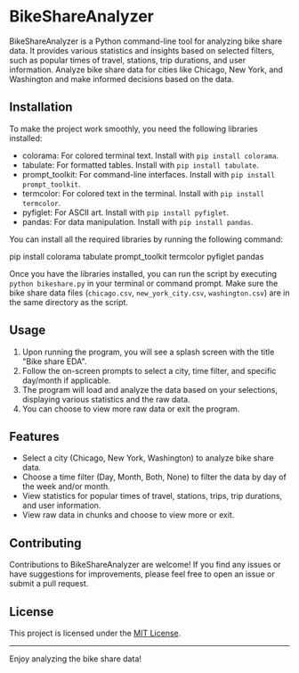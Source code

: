 # BikeShareAnalyzer

BikeShareAnalyzer is a Python command-line tool for analyzing bike share data. It provides various statistics and insights based on selected filters, such as popular times of travel, stations, trip durations, and user information. Analyze bike share data for cities like Chicago, New York, and Washington and make informed decisions based on the data.

## Installation

To make the project work smoothly, you need the following libraries installed:

- colorama: For colored terminal text. Install with `pip install colorama`.
- tabulate: For formatted tables. Install with `pip install tabulate`.
- prompt_toolkit: For command-line interfaces. Install with `pip install prompt_toolkit`.
- termcolor: For colored text in the terminal. Install with `pip install termcolor`.
- pyfiglet: For ASCII art. Install with `pip install pyfiglet`.
- pandas: For data manipulation. Install with `pip install pandas`.

You can install all the required libraries by running the following command:

pip install colorama tabulate prompt_toolkit termcolor pyfiglet pandas

Once you have the libraries installed, you can run the script by executing `python bikeshare.py` in your terminal or command prompt. Make sure the bike share data files (`chicago.csv`, `new_york_city.csv`, `washington.csv`) are in the same directory as the script.

## Usage

1. Upon running the program, you will see a splash screen with the title "Bike share EDA".
2. Follow the on-screen prompts to select a city, time filter, and specific day/month if applicable.
3. The program will load and analyze the data based on your selections, displaying various statistics and the raw data.
4. You can choose to view more raw data or exit the program.

## Features

- Select a city (Chicago, New York, Washington) to analyze bike share data.
- Choose a time filter (Day, Month, Both, None) to filter the data by day of the week and/or month.
- View statistics for popular times of travel, stations, trips, trip durations, and user information.
- View raw data in chunks and choose to view more or exit.

## Contributing

Contributions to BikeShareAnalyzer are welcome! If you find any issues or have suggestions for improvements, please feel free to open an issue or submit a pull request.

## License

This project is licensed under the [MIT License](LICENSE).

---
Enjoy analyzing the bike share data!
